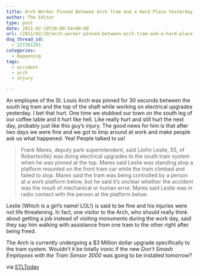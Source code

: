 ```yaml
---
title: Arch Worker Pinned Between Arch Tram and a Hard Place Yesterday
author: The Editor
type: post
date: 2011-02-10T20:00:54+00:00
url: /2011/02/10/arch-worker-pinned-between-arch-tram-and-a-hard-place-yesterday/
dsq_thread_id:
  - 227261201
categories:
  - Happening
tags:
  - accident
  - arch
  - injury

---
```

An employee of the St. Louis Arch was pinned for 30 seconds between the south leg tram and the top of the shaft while working on electrical upgrades yesterday. I bet that hurt. One time we stubbed our town on the south leg of our coffee table and it hurt like hell. Like really hurt and still hurt the next day, probably just like this guy&#8217;s injury. The good news for him is that after two days we were fine and we got to limp around at work and make people ask us what happened. Yea! People talked to us!

> Frank Mares, deputy park superintendent, said [John Leslie, 55, of Robertsville] was doing electrical upgrades to the south tram system when he was pinned at the top. Mares said Leslie was standing atop a platform mounted on the front tram car while the tram climbed and failed to stop. Mares said the tram was being controlled by a person at a work platform below, but he said it&#8217;s unclear whether the accident was the result of mechanical or human error. Mares said Leslie was in radio contact with the person at the platform below.

Leslie (Which is a girl&#8217;s name! LOL!) is said to be fine and his injuries were not life threatening. In fact, one visitor to the Arch, who should really think about getting a job instead of visiting monuments during the work day, said they say him walking with assistance from one tram to the other right after being freed.

The Arch is currently undergoing a $3 Million dollar upgrade specifically to the tram system. Wouldn&#8217;t it be totally ironic if the new _Don&#8217;t Smash Employees with the Tram Sensor 3000_ was going to be installed tomorrow?

via <a href="http://www.stltoday.com/news/local/crime-and-courts/article_80e0a0aa-346f-11e0-bc06-00127992bc8b.html" target="_blank">STLToday</a>